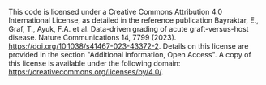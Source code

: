 This code is licensed under a Creative Commons Attribution 4.0 International License, as detailed in the reference publication Bayraktar, E., Graf, T., Ayuk, F.A. et al. Data-driven grading of acute graft-versus-host disease. Nature Communications 14, 7799 (2023). https://doi.org/10.1038/s41467-023-43372-2.
Details on this license are provided in the section "Additional information, Open Access". A copy of this license is available under the following domain: https://creativecommons.org/licenses/by/4.0/.
